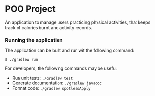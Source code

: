 # POO Project

An application to manage users practicing physical activities, that keeps track of calories burnt
and activity records.

### Running the application

The application can be built and run wit the following command:

```console
$ ./gradlew run
```

For developers, the following commands may be useful:

 - Run unit tests: `./gradlew test`
 - Generate documentation: `./gradlew javadoc`
 - Format code: `./gradlew spotlessApply`
